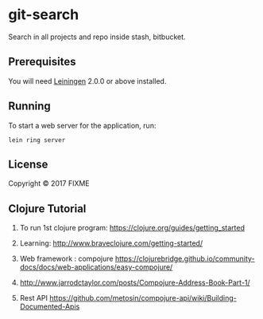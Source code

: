 # git-search

Search in all projects and repo inside stash, bitbucket.

## Prerequisites

You will need [Leiningen][] 2.0.0 or above installed.

[leiningen]: https://github.com/technomancy/leiningen

## Running

To start a web server for the application, run:

    lein ring server

## License

Copyright © 2017 FIXME


## Clojure Tutorial

1. To run 1st clojure program:
https://clojure.org/guides/getting_started

2. Learning: 
   http://www.braveclojure.com/getting-started/

3. Web framework : compojure
   https://clojurebridge.github.io/community-docs/docs/web-applications/easy-compojure/

4. http://www.jarrodctaylor.com/posts/Compojure-Address-Book-Part-1/

5. Rest API
   https://github.com/metosin/compojure-api/wiki/Building-Documented-Apis
